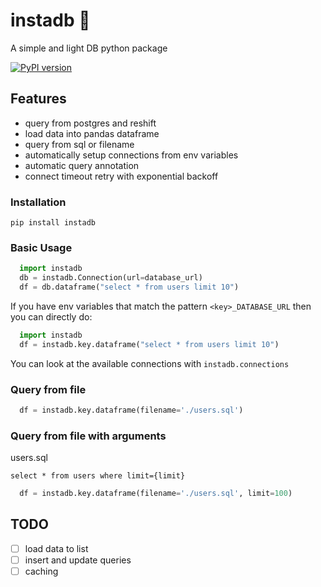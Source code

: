 # instadb 🔌

A simple and light DB python package

[![PyPI version](https://badge.fury.io/py/instadb.svg)](https://badge.fury.io/py/instadb)

## Features
- query from postgres and reshift
- load data into pandas dataframe
- query from sql or filename
- automatically setup connections from env variables
- automatic query annotation
- connect timeout retry with exponential backoff

### Installation

`pip install instadb`

### Basic Usage

```python
  import instadb
  db = instadb.Connection(url=database_url)
  df = db.dataframe("select * from users limit 10")
```

If you have env variables that match the pattern `<key>_DATABASE_URL` then you can directly do:

```python
  import instadb
  df = instadb.key.dataframe("select * from users limit 10")
```

You can look at the available connections with `instadb.connections`

### Query from file

```python
  df = instadb.key.dataframe(filename='./users.sql')
```

### Query from file with arguments

users.sql
```
select * from users where limit={limit}
```

```python
  df = instadb.key.dataframe(filename='./users.sql', limit=100)
```

## TODO
- [ ] load data to list
- [ ] insert and update queries
- [ ] caching
